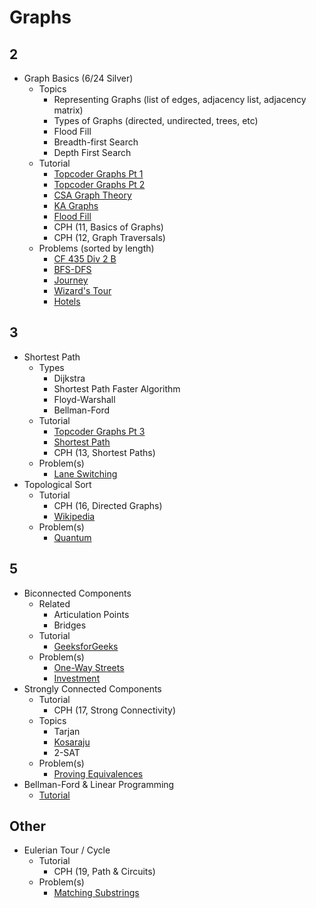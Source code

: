 # Graphs

## 2
  * Graph Basics (6/24 Silver)
    * Topics
      * Representing Graphs (list of edges, adjacency list, adjacency matrix)
      * Types of Graphs (directed, undirected, trees, etc)
      * Flood Fill
      * Breadth-first Search
      * Depth First Search
    * Tutorial
      * [Topcoder Graphs Pt 1](https://www.topcoder.com/community/data-science/data-science-tutorials/introduction-to-graphs-and-their-data-structures-section-1/)
      * [Topcoder Graphs Pt 2](https://www.topcoder.com/community/data-science/data-science-tutorials/introduction-to-graphs-and-their-data-structures-section-2/)
      * [CSA Graph Theory](https://csacademy.com/lessons/)
      * [KA Graphs](https://www.khanacademy.org/computing/computer-science/algorithms/breadth-first-search/a/breadth-first-search-and-its-uses)
      * [Flood Fill](https://en.wikipedia.org/wiki/Flood_fill)
      * CPH (11, Basics of Graphs)
      * CPH (12, Graph Traversals)
    * Problems (sorted by length)
      * [CF 435 Div 2 B](http://codeforces.com/contest/862/problem/B) [](49)
      * [BFS-DFS](https://csacademy.com/contest/round-41/task/bfs-dfs/) [](50)
      * [Journey](http://codeforces.com/contest/839/problem/C) [](54)
      * [Wizard's Tour](http://codeforces.com/contest/860/problem/D) [](59)
      * [Hotels](https://szkopul.edu.pl/problemset/problem/gDw3iFkeVm7ZA3j_16-XR7jI/site/?key=statement) [](61)

## 3
  * Shortest Path
    * Types
      * Dijkstra
      * Shortest Path Faster Algorithm
      * Floyd-Warshall
      * Bellman-Ford
    * Tutorial
      * [Topcoder Graphs Pt 3](https://www.topcoder.com/community/data-science/data-science-tutorials/introduction-to-graphs-and-their-data-structures-section-3/)
      * [Shortest Path](https://www.cs.cornell.edu/~wdtseng/icpc/notes/graph_part2.pdf)
      * CPH (13, Shortest Paths)
    * Problem(s)
      * [Lane Switching](https://open.kattis.com/contests/acpc17open/problems/laneswitching)
  * Topological Sort
    * Tutorial
      * CPH (16, Directed Graphs)
      * [Wikipedia](https://en.wikipedia.org/wiki/Topological_sorting)
    * Problem(s)
      * [Quantum](https://open.kattis.com/contests/acpc17open/problems/quantumsuperposition)

## 5
  * Biconnected Components
    * Related
      * Articulation Points 
      * Bridges
    * Tutorial
      * [GeeksforGeeks](http://www.geeksforgeeks.org/articulation-points-or-cut-vertices-in-a-graph/)
    * Problem(s)
      * [One-Way Streets](https://csacademy.com/contest/archive/task/one-way-streets/)
      * [Investment](https://dmoj.ca/problem/tle17c1p6)
  * Strongly Connected Components
    * Tutorial
      * CPH (17, Strong Connectivity)
    * Topics
      * Tarjan
      * [Kosaraju](https://en.wikipedia.org/wiki/Kosaraju%27s_algorithm)
      * 2-SAT
    * Problem(s)
      * [Proving Equivalences](https://open.kattis.com/problems/equivalences)
  * Bellman-Ford & Linear Programming
    * [Tutorial](https://www.cs.rit.edu/~spr/COURSES/ALG/MIT/lec18.pdf)

## Other
  * Eulerian Tour / Cycle
    * Tutorial
      * CPH (19, Path & Circuits)
    * Problem(s)
      * [Matching Substrings](https://csacademy.com/contest/archive/task/matching-substrings/)
